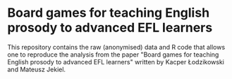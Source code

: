 # Board games for teaching English prosody to advanced EFL learners
This repository contains the raw (anonymised) data and R code that allows one to reproduce the analysis from the paper "Board games for teaching English prosody to advanced EFL learners" written by Kacper Łodzikowski and Mateusz Jekiel.
